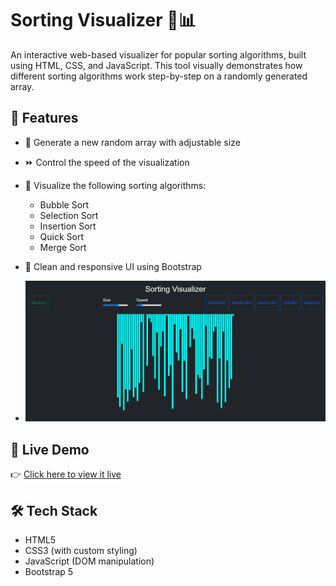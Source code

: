 # Sorting Visualizer 🔢📊

An interactive web-based visualizer for popular sorting algorithms, built using HTML, CSS, and JavaScript. This tool visually demonstrates how different sorting algorithms work step-by-step on a randomly generated array.

## 🌟 Features

- 🎲 Generate a new random array with adjustable size



- ⏩ Control the speed of the visualization
- 🧠 Visualize the following sorting algorithms:
  - Bubble Sort
  - Selection Sort
  - Insertion Sort
  - Quick Sort
  - Merge Sort
- 🎨 Clean and responsive UI using Bootstrap
- ![Sorting Visualizer Screenshot](images/img1.png)

## 🚀 Live Demo

👉 [Click here to view it live](https://anuraga3s.github.io/Sorting-Algorithm-Visualizer/)  

## 🛠 Tech Stack

- HTML5
- CSS3 (with custom styling)
- JavaScript (DOM manipulation)
- Bootstrap 5



